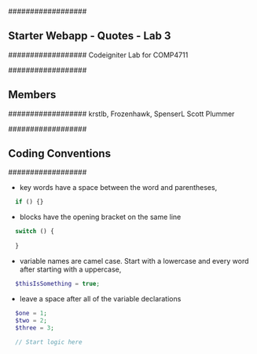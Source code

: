 ##################
## Starter Webapp - Quotes - Lab 3
##################
Codeigniter Lab for COMP4711

##################
## Members
##################
krstlb, Frozenhawk, SpenserL
        Scott Plummer

##################
## Coding Conventions
##################
- key words have a space between the word and parentheses, 
```php
  if () {}
```
- blocks have the opening bracket on the same line
```php
  switch () {
  
  }
```
- variable names are camel case. Start with a lowercase and every word after starting with a uppercase, 
```php
  $thisIsSomething = true;
```
- leave a space after all of the variable declarations
```php
  $one = 1;
  $two = 2;
  $three = 3;
  
  // Start logic here
```

